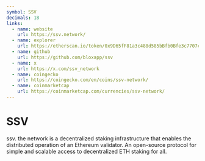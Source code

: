 ```yaml
---
symbol: SSV
decimals: 18
links:
  - name: website
    url: https://ssv.network/
  - name: explorer
    url: https://etherscan.io/token/0x9D65fF81a3c488d585bBfb0Bfe3c7707c7917f54
  - name: github
    url: https://github.com/bloxapp/ssv
  - name: x
    url: https://x.com/ssv_network
  - name: coingecko
    url: https://coingecko.com/en/coins/ssv-network/
  - name: coinmarketcap
    url: https://coinmarketcap.com/currencies/ssv-network/
---
```


# SSV

ssv. the network is a decentralized staking infrastructure that enables the distributed operation of an Ethereum validator. An open-source protocol for simple and scalable access to decentralized ETH staking for all.
